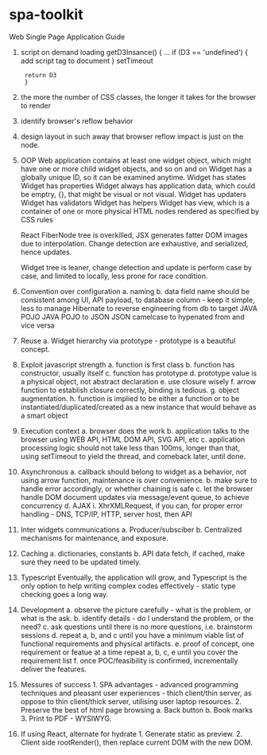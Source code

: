 # spa-toolkit
Web Single Page Application Guide



1. script on demand loading
        getD3Insance() {
        ...
        if  (D3 == 'undefined') {
                add script tag to document
        }
        setTimeout

        return D3
        }

2. the more the number of CSS classes, the longer it takes for the browser to render

3. identify browser's reflow behavior

4. design layout in such away that browser reflow impact is just on the node.

5. OOP
      Web application contains at least one widget object, which might have one or more child widget objects, and so on and on
      Widget has a globally unique ID, so it can be examined anytime.
      Widget has states 
      Widget has properties
      Widget always has application data, which could be emptry, {}, that might be visual or not visual. 
      Widget has updaters
      Widget has validators
      Widget has helpers
      Widget has view, which is a container of one or more physical HTML nodes rendered as specified by CSS  rules

      React FiberNode tree is overkilled, JSX generates fatter DOM images due to interpolation. Change detection are exhaustive,
      and serialized, hence updates.

      Widget tree is leaner, change detection and update is perform case by case, and limited to locally, less prone for race condition.

6. Convention over configuration
      a. naming
      b. data field name should be consistent among UI, API payload, to database column - keep it simple, less to manage
                Hibernate to reverse engineering from db to target JAVA POJO
                JAVA POJO to JSON
                JSON camelcase to hypenated from
                and vice versa

7. Reuse
        a. Widget hierarchy via prototype - prototype is a beautiful concept.

8. Exploit javascript strength
        a. function is first class
        b. function has constructor, usually itself
        c. function has prototype
        d. prototype value is a physical object, not abstract declaration
        e. use closure wisely
        f. arrow function to establish closure correctly, binding is tedious.
        g. object augmentation.
        h. function is implied to be either a function or to be instantiated/duplicated/created as a new instance that
           would behave as a smart object


9. Execution context
        a. browser does the work
        b. application talks to the browser using WEB API, HTML DOM API, SVG API, etc
        c. application processing logic should not take less than 100ms, 
            longer than that, using setTimeout to yield the thread, and comeback later, until done.

10. Asynchronous
        a. callback should belong to widget as a behavior, not using arrow function, maintenance is over convenience.
        b. make sure to handle error accordingly, or whether chaining is safe
        c. let the browser handle DOM document updates via message/event queue, to achieve concurrency
        d. AJAX
            i. XhrXMLRequest, if you can, for proper error handling - DNS, TCP/IP, HTTP, server host, then API


11. Inter widgets communications
        a. Producer/subsciber
        b. Centralized mechanisms for maintenance, and exposure.

12. Caching
        a. dictionaries, constants
        b. API data fetch, if cached, make sure they need to be updated timely.


13. Typescript
    Eventually, the application will grow, and Typescript is the only option to help writing complex codes effectively - 
    static type checking goes a long way.


14. Development
        a. observe the picture carefully - what is the problem, or what is the ask.
        b. identify details - do I understand the problem, or the need?
        c. ask questions until there is no more questions, i.e. brainstorm sessions
        d. repeat a, b, and c
                until you have a minimum viable list of functional requirements and physical artifacts.
        e. proof of concept, one requirement or featue at a time
                repeat a, b, c, e until you cover the requirement list
        f. once POC/feasibility is confirmed, incrementally deliver the features.
        

15. Messures of success
        1. SPA advantages - advanced programming techniques and pleasant user experiences - thich client/thin server, 
            as oppose to thin client/thick server, utilising user laptop resources.
        2. Preserve the best of html page browsing
                a. Back button
                b. Book marks
        3. Print to PDF - WYSIWYG.


16. If using React, alternate for hydrate
        1. Generate static as preview.
        2. Client side rootRender(), then replace current DOM with the new DOM.


























